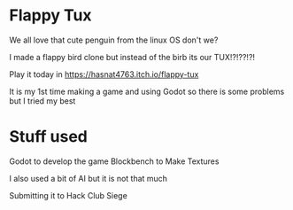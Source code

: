 # Flappy Tux


We all love that cute penguin from the linux OS don't we?

I made a flappy bird clone but instead of the birb its our TUX!?!??!?!

Play it today in https://hasnat4763.itch.io/flappy-tux

It is my 1st time making a game and using Godot so there is some problems but I tried my best

# Stuff used

Godot to develop the game
Blockbench to Make Textures

I also used a bit of AI but it is not that much

Submitting it to Hack Club Siege
